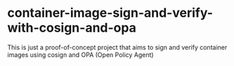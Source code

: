 # container-image-sign-and-verify-with-cosign-and-opa
This is just a proof-of-concept project that aims to sign and verify container images using cosign and OPA (Open Policy Agent)
